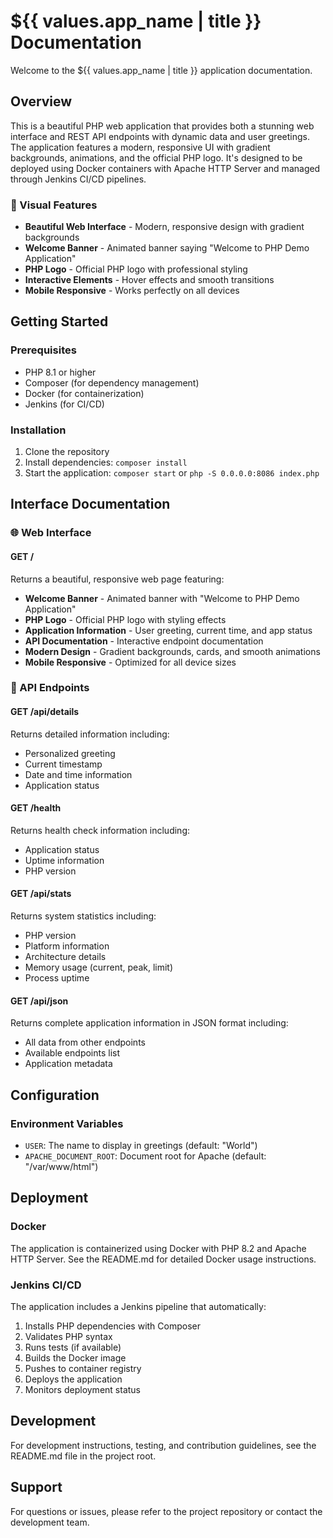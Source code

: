 # ${{ values.app_name | title }} Documentation

Welcome to the ${{ values.app_name | title }} application documentation.

## Overview

This is a beautiful PHP web application that provides both a stunning web interface and REST API endpoints with dynamic data and user greetings. The application features a modern, responsive UI with gradient backgrounds, animations, and the official PHP logo. It's designed to be deployed using Docker containers with Apache HTTP Server and managed through Jenkins CI/CD pipelines.

### 🎨 Visual Features

- **Beautiful Web Interface** - Modern, responsive design with gradient backgrounds
- **Welcome Banner** - Animated banner saying "Welcome to PHP Demo Application"
- **PHP Logo** - Official PHP logo with professional styling
- **Interactive Elements** - Hover effects and smooth transitions
- **Mobile Responsive** - Works perfectly on all devices

## Getting Started

### Prerequisites

- PHP 8.1 or higher
- Composer (for dependency management)
- Docker (for containerization)
- Jenkins (for CI/CD)

### Installation

1. Clone the repository
2. Install dependencies: `composer install`
3. Start the application: `composer start` or `php -S 0.0.0.0:8086 index.php`

## Interface Documentation

### 🌐 Web Interface

#### GET /
Returns a beautiful, responsive web page featuring:
- **Welcome Banner** - Animated banner with "Welcome to PHP Demo Application"
- **PHP Logo** - Official PHP logo with styling effects
- **Application Information** - User greeting, current time, and app status
- **API Documentation** - Interactive endpoint documentation
- **Modern Design** - Gradient backgrounds, cards, and smooth animations
- **Mobile Responsive** - Optimized for all device sizes

### 🔗 API Endpoints

#### GET /api/details
Returns detailed information including:
- Personalized greeting
- Current timestamp
- Date and time information
- Application status

#### GET /health
Returns health check information including:
- Application status
- Uptime information
- PHP version

#### GET /api/stats
Returns system statistics including:
- PHP version
- Platform information
- Architecture details
- Memory usage (current, peak, limit)
- Process uptime

#### GET /api/json
Returns complete application information in JSON format including:
- All data from other endpoints
- Available endpoints list
- Application metadata

## Configuration

### Environment Variables

- `USER`: The name to display in greetings (default: "World")
- `APACHE_DOCUMENT_ROOT`: Document root for Apache (default: "/var/www/html")

## Deployment

### Docker

The application is containerized using Docker with PHP 8.2 and Apache HTTP Server. See the README.md for detailed Docker usage instructions.

### Jenkins CI/CD

The application includes a Jenkins pipeline that automatically:
1. Installs PHP dependencies with Composer
2. Validates PHP syntax
3. Runs tests (if available)
4. Builds the Docker image
5. Pushes to container registry
6. Deploys the application
7. Monitors deployment status

## Development

For development instructions, testing, and contribution guidelines, see the README.md file in the project root.

## Support

For questions or issues, please refer to the project repository or contact the development team. 